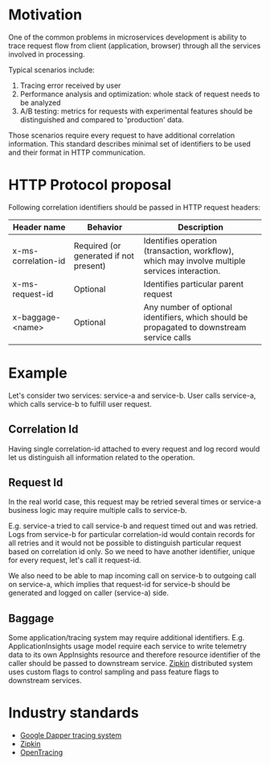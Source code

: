 # Motivation
One of the common problems in microservices development is ability to trace request flow from client (application, browser) through all the services involved in processing.

Typical scenarios include:

1. Tracing error received by user
2. Performance analysis and optimization: whole stack of request needs to be analyzed
3. A/B testing: metrics for requests with experimental features should be distinguished and compared to 'production' data.

Those scenarios require every request to have additional correlation information. This standard describes minimal set of identifiers to be used and their format in HTTP communication.

# HTTP Protocol proposal
Following correlation identifiers  should be passed in HTTP request headers:

| Header name           |  Behavior                              | Description                                                                                    |
| ----------------------| -------------------------------------- | ---------------------------------------------------------------------------------------------- |
| x-ms-correlation-id   | Required (or generated if not present) | Identifies operation (transaction, workflow), which may involve multiple services interaction. |
| x-ms-request-id       | Optional                               | Identifies particular parent request                                                           |
| x-baggage-\<name\>      | Optional                               | Any number of optional identifiers, which should be propagated  to downstream service calls    |

# Example

Let's consider two services: service-a and service-b. User calls service-a, which calls service-b to fulfill user request.
## Correlation Id
Having single correlation-id attached to every request and log record would let us distinguish all information related to the operation.

## Request Id
In the real world case, this request may be retried several times or service-a business logic may require multiple calls to service-b.

E.g. service-a tried to call service-b and request timed out and was retried. Logs from service-b for particular correlation-id would contain records for all retries and it would not be possible to distinguish particular request based on correlation id only. So we need to have another identifier, unique for every request, let's call it request-id.

We also need to be able to map incoming call on service-b to outgoing call on service-a, which implies that request-id for service-b should be generated and logged on caller (service-a) side.

## Baggage
Some application/tracing system may require additional identifiers.
E.g. ApplicationInsights usage model require each service to write telemetry data to its own AppInsights resource and therefore resource identifier of the caller should be passed to  downstream service.
[Zipkin](http://zipkin.io/) distributed system uses custom flags to control sampling and pass feature flags to downstream services. 

# Industry standards
- [Google Dapper tracing system](http://static.googleusercontent.com/media/research.google.com/en//pubs/archive/36356.pdf)
- [Zipkin](http://zipkin.io/)
- [OpenTracing](http://opentracing.io/)
